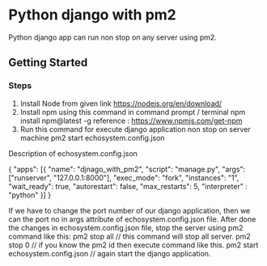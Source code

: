 # Python django with pm2
Python django app can run non stop on any server using pm2.


## Getting Started
### Steps

1. Install Node from given link
   https://nodejs.org/en/download/
2. Install npm using this command in command prompt / terminal
   npm install npm@latest -g
   reference : https://www.npmjs.com/get-npm
3. Run this command for execute django application non stop on server machine
   pm2 start echosystem.config.json

Description of echosystem.config.json

{
"apps": [{
"name": "djnago_with_pm2",
"script": "manage.py",
"args": ["runserver", "127.0.0.1:8000"],
"exec_mode": "fork",
"instances": "1",
"wait_ready": true,
"autorestart": false,
"max_restarts": 5,
"interpreter" : "python"
}]
}

If we have to change the port number of our django application,
   then we can the port no in args attribute of echosystem.config.json file.
After done the changes in echosystem.config.json file, 
   stop the server using pm2 command like this:
   pm2 stop all // this command will stop all server.
   pm2 stop 0 // if you know the pm2 id then execute command like this.
   pm2 start echosystem.config.json // again start the django application.
